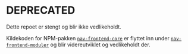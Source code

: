 # DEPRECATED

Dette repoet er stengt og blir ikke vedlikeholdt.

Kildekoden for NPM-pakken [`nav-frontend-core`](https://www.npmjs.com/package/nav-frontend-core) er flyttet inn under [`nav-frontend-moduler`](https://github.com/navikt/nav-frontend-moduler) og blir videreutviklet og vedlikeholdt der.